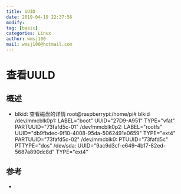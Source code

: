 ```yaml
---
title: UUID
date: 2019-04-19 22:37:56	
modify: 
tag: [basic]
categories: Linux 
author: wmsj100
mail: wmsj100@hotmail.com
---
```


# 查看UULD

## 概述
- blkid: 查看磁盘的详情
root@raspberrypi:/home/pi# blkid
/dev/mmcblk0p1: LABEL="boot" UUID="27D9-A951" TYPE="vfat" PARTUUID="73fafd5c-01"
/dev/mmcblk0p2: LABEL="rootfs" UUID="db9fbdec-9f10-4008-95da-5062491e0659" TYPE="ext4" PARTUUID="73fafd5c-02"
/dev/mmcblk0: PTUUID="73fafd5c" PTTYPE="dos"
/dev/sda: UUID="9ac9d3cf-e649-4b17-82ed-5687a890dc8d" TYPE="ext4"

## 参考
- []()
